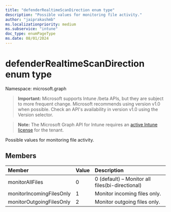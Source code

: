 ```yaml
---
title: "defenderRealtimeScanDirection enum type"
description: "Possible values for monitoring file activity."
author: "jaiprakashmb"
ms.localizationpriority: medium
ms.subservice: "intune"
doc_type: enumPageType
ms.date: 08/01/2024
---
```


# defenderRealtimeScanDirection enum type

Namespace: microsoft.graph

> **Important:** Microsoft supports Intune /beta APIs, but they are subject to more frequent change. Microsoft recommends using version v1.0 when possible. Check an API's availability in version v1.0 using the Version selector.

> **Note:** The Microsoft Graph API for Intune requires an [active Intune license](https://go.microsoft.com/fwlink/?linkid=839381) for the tenant.

Possible values for monitoring file activity.

## Members
|Member|Value|Description|
|:---|:---|:---|
|monitorAllFiles|0|0 (default) – Monitor all files(bi-directional)|
|monitorIncomingFilesOnly|1|Monitor incoming files only.|
|monitorOutgoingFilesOnly|2|Monitor outgoing files only.|